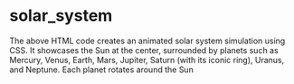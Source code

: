 # solar_system
The above HTML code creates an animated solar system simulation using CSS. It showcases the Sun at the center, surrounded by planets such as Mercury, Venus, Earth, Mars, Jupiter, Saturn (with its iconic ring), Uranus, and Neptune. Each planet rotates around the Sun 
